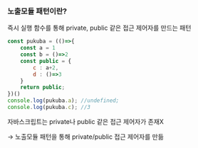 ### 노출모듈 패턴이란?

즉시 실행 함수를 통해 private, public 같은 접근 제어자를 만드는 패턴

```jsx
const pukuba = (()=>{
    const a = 1
    const b = ()=>2
    const public = {
        c : a+2,
        d : ()=>3
    }
    return public;
})()
console.log(pukuba.a); //undefined;
console.log(pukuba.c); //3
```

자바스크립트는 private나 public 같은 접근 제어자가 존재X

→ 노출모듈 패턴을 통해 private/public 접근 제어자를 만듦

